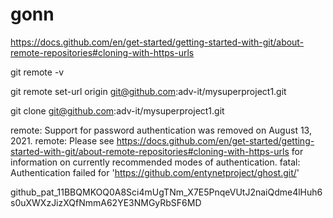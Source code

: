 # gonn
https://docs.github.com/en/get-started/getting-started-with-git/about-remote-repositories#cloning-with-https-urls

git remote -v

git remote set-url origin git@github.com:adv-it/mysuperproject1.git

git clone git@github.com:adv-it/mysuperproject1.git

remote: Support for password authentication was removed on August 13, 2021.
remote: Please see https://docs.github.com/en/get-started/getting-started-with-git/about-remote-repositories#cloning-with-https-urls for information on currently recommended modes of authentication.
fatal: Authentication failed for 'https://github.com/entynetproject/ghost.git/'


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
